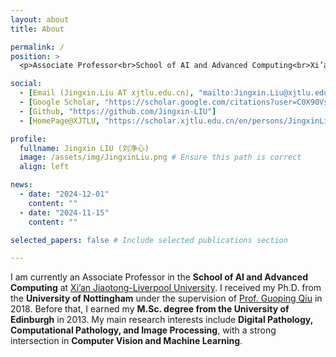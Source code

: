 ```yaml
---
layout: about
title: About

permalink: /
position: >
  <p>Associate Professor<br>School of AI and Advanced Computing<br>Xi’an Jiaotong-Liverpool University</p>

social:
  - [Email (Jingxin.Liu AT xjtlu.edu.cn), "mailto:Jingxin.Liu@xjtlu.edu.cn"]
  - [Google Scholar, "https://scholar.google.com/citations?user=C0X90VsAAAAJ&hl=en"]
  - [Github, "https://github.com/Jingxin-LIU"]
  - [HomePage@XJTLU, "https://scholar.xjtlu.edu.cn/en/persons/JingxinLiu"]

profile:
  fullname: Jingxin LIU (刘净心)
  image: /assets/img/JingxinLiu.png # Ensure this path is correct
  align: left

news:
  - date: "2024-12-01"
    content: ""
  - date: "2024-11-15"
    content: ""

selected_papers: false # Include selected publications section

---
```


I am currently an Associate Professor in the **School of AI and Advanced Computing** at [Xi’an Jiaotong-Liverpool University](https://www.xjtlu.edu.cn/). I received my Ph.D. from the **University of Nottingham** under the supervision of [Prof. Guoping Qiu](https://www.nottingham.edu.cn/en/about/university-leadership/university-leadership.aspx) in 2018. Before that, I earned my **M.Sc. degree from the University of Edinburgh** in 2013. My main research interests include **Digital Pathology, Computational Pathology, and Image Processing**, with a strong intersection in **Computer Vision and Machine Learning**.
